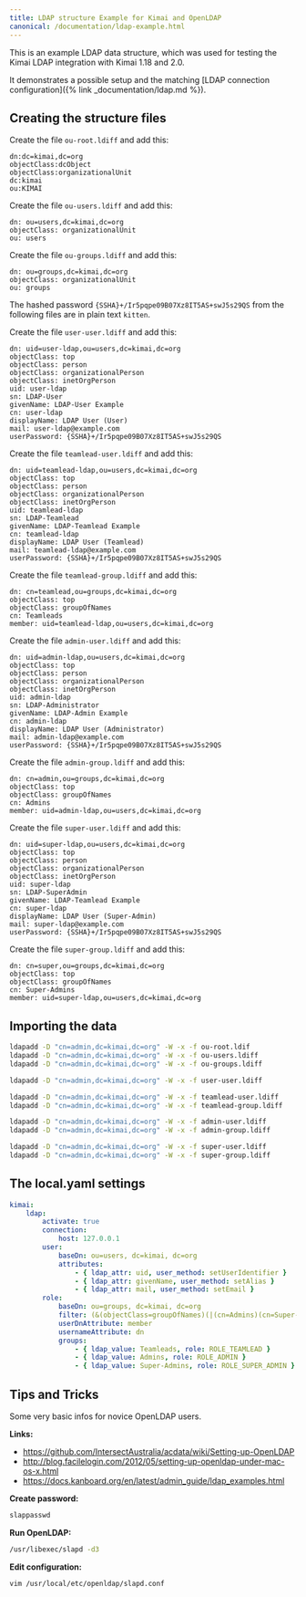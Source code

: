 ```yaml
---
title: LDAP structure Example for Kimai and OpenLDAP
canonical: /documentation/ldap-example.html
---
```


This is an example LDAP data structure, which was used for testing the Kimai LDAP integration with Kimai 1.18 and 2.0.

It demonstrates a possible setup and the matching [LDAP connection configuration]({% link _documentation/ldap.md %}). 

## Creating the structure files

Create the file `ou-root.ldiff` and add this:
```
dn:dc=kimai,dc=org
objectClass:dcObject
objectClass:organizationalUnit
dc:kimai
ou:KIMAI
```

Create the file `ou-users.ldiff` and add this:
```
dn: ou=users,dc=kimai,dc=org
objectClass: organizationalUnit
ou: users
```

Create the file `ou-groups.ldiff` and add this:
```
dn: ou=groups,dc=kimai,dc=org
objectClass: organizationalUnit
ou: groups
```

The hashed password `{SSHA}+/Ir5pqpe09B07Xz8IT5AS+swJ5s29QS` from the following files are in plain text `kitten`.

Create the file `user-user.ldiff` and add this:
```
dn: uid=user-ldap,ou=users,dc=kimai,dc=org
objectClass: top
objectClass: person
objectClass: organizationalPerson
objectClass: inetOrgPerson
uid: user-ldap
sn: LDAP-User
givenName: LDAP-User Example
cn: user-ldap
displayName: LDAP User (User)
mail: user-ldap@example.com
userPassword: {SSHA}+/Ir5pqpe09B07Xz8IT5AS+swJ5s29QS
```

Create the file `teamlead-user.ldiff` and add this:
```
dn: uid=teamlead-ldap,ou=users,dc=kimai,dc=org
objectClass: top
objectClass: person
objectClass: organizationalPerson
objectClass: inetOrgPerson
uid: teamlead-ldap
sn: LDAP-Teamlead
givenName: LDAP-Teamlead Example
cn: teamlead-ldap
displayName: LDAP User (Teamlead)
mail: teamlead-ldap@example.com
userPassword: {SSHA}+/Ir5pqpe09B07Xz8IT5AS+swJ5s29QS
```

Create the file `teamlead-group.ldiff` and add this:
```
dn: cn=teamlead,ou=groups,dc=kimai,dc=org
objectClass: top
objectClass: groupOfNames
cn: Teamleads
member: uid=teamlead-ldap,ou=users,dc=kimai,dc=org
```

Create the file `admin-user.ldiff` and add this:
```
dn: uid=admin-ldap,ou=users,dc=kimai,dc=org
objectClass: top
objectClass: person
objectClass: organizationalPerson
objectClass: inetOrgPerson
uid: admin-ldap
sn: LDAP-Administrator
givenName: LDAP-Admin Example
cn: admin-ldap
displayName: LDAP User (Administrator)
mail: admin-ldap@example.com
userPassword: {SSHA}+/Ir5pqpe09B07Xz8IT5AS+swJ5s29QS
```

Create the file `admin-group.ldiff` and add this:
```
dn: cn=admin,ou=groups,dc=kimai,dc=org
objectClass: top
objectClass: groupOfNames
cn: Admins
member: uid=admin-ldap,ou=users,dc=kimai,dc=org
```

Create the file `super-user.ldiff` and add this:
```
dn: uid=super-ldap,ou=users,dc=kimai,dc=org
objectClass: top
objectClass: person
objectClass: organizationalPerson
objectClass: inetOrgPerson
uid: super-ldap
sn: LDAP-SuperAdmin
givenName: LDAP-Teamlead Example
cn: super-ldap
displayName: LDAP User (Super-Admin)
mail: super-ldap@example.com
userPassword: {SSHA}+/Ir5pqpe09B07Xz8IT5AS+swJ5s29QS
```

Create the file `super-group.ldiff` and add this:
```
dn: cn=super,ou=groups,dc=kimai,dc=org
objectClass: top
objectClass: groupOfNames
cn: Super-Admins
member: uid=super-ldap,ou=users,dc=kimai,dc=org
```

## Importing the data

```bash
ldapadd -D "cn=admin,dc=kimai,dc=org" -W -x -f ou-root.ldif
ldapadd -D "cn=admin,dc=kimai,dc=org" -W -x -f ou-users.ldiff
ldapadd -D "cn=admin,dc=kimai,dc=org" -W -x -f ou-groups.ldiff

ldapadd -D "cn=admin,dc=kimai,dc=org" -W -x -f user-user.ldiff

ldapadd -D "cn=admin,dc=kimai,dc=org" -W -x -f teamlead-user.ldiff
ldapadd -D "cn=admin,dc=kimai,dc=org" -W -x -f teamlead-group.ldiff

ldapadd -D "cn=admin,dc=kimai,dc=org" -W -x -f admin-user.ldiff
ldapadd -D "cn=admin,dc=kimai,dc=org" -W -x -f admin-group.ldiff

ldapadd -D "cn=admin,dc=kimai,dc=org" -W -x -f super-user.ldiff
ldapadd -D "cn=admin,dc=kimai,dc=org" -W -x -f super-group.ldiff
```

## The local.yaml settings

```yaml
kimai:
    ldap:
        activate: true
        connection:
            host: 127.0.0.1
        user:
            baseDn: ou=users, dc=kimai, dc=org
            attributes:
                - { ldap_attr: uid, user_method: setUserIdentifier }
                - { ldap_attr: givenName, user_method: setAlias }
                - { ldap_attr: mail, user_method: setEmail }
        role:
            baseDn: ou=groups, dc=kimai, dc=org
            filter: (&(objectClass=groupOfNames)(|(cn=Admins)(cn=Super-Admins)(cn=Teamleads)))
            userDnAttribute: member
            usernameAttribute: dn
            groups:
                - { ldap_value: Teamleads, role: ROLE_TEAMLEAD }
                - { ldap_value: Admins, role: ROLE_ADMIN }
                - { ldap_value: Super-Admins, role: ROLE_SUPER_ADMIN }
```

## Tips and Tricks

Some very basic infos for novice OpenLDAP users.

**Links:**

- https://github.com/IntersectAustralia/acdata/wiki/Setting-up-OpenLDAP
- http://blog.facilelogin.com/2012/05/setting-up-openldap-under-mac-os-x.html
- https://docs.kanboard.org/en/latest/admin_guide/ldap_examples.html

**Create password:**

```bash
slappasswd
```

**Run OpenLDAP:**

```bash
/usr/libexec/slapd -d3
```

**Edit configuration:**

```bash
vim /usr/local/etc/openldap/slapd.conf
```

